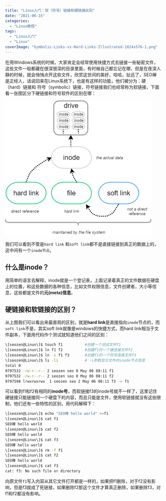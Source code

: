 ```yaml
---
title: "Linux入门：软（符号）链接和硬链接区别"
date: "2021-06-15"
categories: 
  - "Linux教程"
tags: 
  - "Linux入门"
  - "Linux"
coverImage: "Symbolic-Links-vs-Hard-Links-Illustrated-1024x576-1.png"
---
```


在用Windows系统的时候，大家肯定会经常使用快捷方式去链接一些秘密文件，这些文件一般都藏在很深很深的目录里面，有时候自己都忘记在哪，但是在夜深人静的时候，就会悄悄点开这些文件，欣赏这世间的美好，哈哈，扯远了，SEO禅是正经人，话说回来在Linux系统下，也是有这样的功能，他们被分为：硬（hard）链接和 符号（symbolic）链接，符号链接我们也经常称为软链接，下面看一张图区分下硬链接和符号软件的区别在哪：

![links_diagram](images/links_diagram.png)

我们可以看到不管是`hard link` 和`soft link`都不是直接链接到真正的数据上的，这中间有一个`inode节点`。

## 什么是inode？

用简单的语言去解释，inode就是一个登记表，上面记录着真正的文件数据在硬盘上的位置，和这些数据的各种信息，比如文件权限信息，文件创建者，大小等信息，这些都是文件的**元(meta)信息**。

## 硬链接和软链接的区别？

从上图我们可以看出来最直观的区别，就是**hard link**是直接指向`inode`节点的，而`soft link`不是，其实soft link就像是windows的快捷方式，而hard link相当于文件副本，下面用代码作个测试就知道他们之间的区别：
```bash
\[seozen@Linux\]$ touch f1          #创建一个测试文件f1
\[seozen@Linux\]$ ln f1 f2          #创建f1的一个硬连接文件f2
\[seozen@Linux\]$ ln -s f1 f3       #创建f1的一个符号连接文件f3
\[seozen@Linux\]$ ls -li            # -i参数显示文件的inode节点信息
total 0
9797532 -rw-r--r-- 2 seozen seo 0 May 06 08:11 f1
9797532 -rw-r--r-- 2 seozen seo 0 May 06 08:11 f2
9797598 lrwxrwxrwx  1 seozen seo 2 May 06 08:11 f3 -> f1
```
可以看到f1和f2有相同的**inode号**，而软链接f3的inode号就不一样了，这里记住硬链接只能链接同一个硬盘下的内容，而且只能是文件，使用软链接就没有这些限制，他们还有一些特性的区别，用代码解释下：
```bash
\[seozen@Linux\]$ echo "SEO禅 hello world" >>f1
\[seozen@Linux\]$ cat f1
SEO禅 hello world
\[seozen@Linux\]$ cat f2
SEO禅 hello world
\[seozen@Linux\]$ cat f3
SEO禅 hello world
\[seozen@Linux\]$ rm -f f1
\[seozen@Linux\]$ cat f2
SEO禅 hello world
\[seozen@Linux\]$ cat f3
cat: f3: No such file or directory
```
向原文件`f1`写入内容从其它文件打开都是一样的，如果把f1删除，对于f2没有影响，但是f3就成了死链接，如果删除f2那这个文件才算真正删除，如果删除f3，对f1和f2都没有影响。
